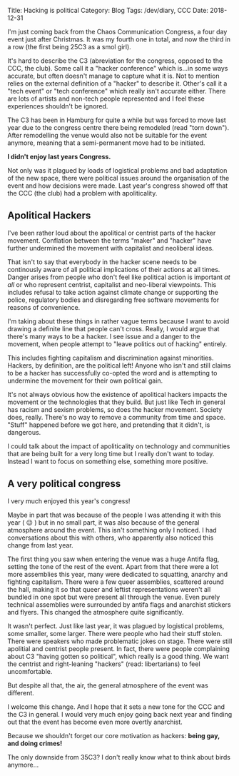 Title: Hacking is political
Category: Blog
Tags: /dev/diary, CCC
Date: 2018-12-31

I'm just coming back from the Chaos Communication Congress,
a four day event just after Christmas.
It was my fourth one in total, and now the third in a row
(the first being 25C3 as a smol girl).

It's hard to describe the C3 (abreviation for the congress, opposed to the CCC, the club).
Some call it a "hacker conference" which is...in some ways accurate,
but often doesn't manage to capture what it is.
Not to mention relies on the external definition of a "hacker" to describe it.
Other's call it a "tech event" or "tech conference" which really isn't accurate either.
There are lots of artists and non-tech people represented
and I feel these experiences shouldn't be ignored.

The C3 has been in Hamburg for quite a while but was forced to move last year
due to the congress centre there being remodeled (read "torn down").
After remodelling the venue would also not be suitable for the event anymore,
meaning that a semi-permanent move had to be initiated.

**I didn't enjoy last years Congress.**

Not only was it plagued by loads of logistical problems and bad adaptation of the new space,
there were political issues around the organisation of the event and how decisions were made.
Last year's congress showed off that the CCC (the club) had a problem with apoliticality.

## Apolitical Hackers

I've been rather loud about the apolitical or centrist parts of the hacker movement.
Conflation between the terms "maker" and "hacker" have further undermined the movement
with capitalist and neoliberal ideas.

That isn't to say that everybody in the hacker scene
needs to be continously aware of all political implications of their actions at all times.
Danger arises from people who don't feel like political action is important _at all_
or who represent centrist, capitalist and neo-liberal viewpoints.
This includes refusal to take action against climate change
or supporting the police, regulatory bodies and disregarding free software movements
for reasons of convenience.

I'm taking about these things in rather vague terms because I want to avoid
drawing a definite line that people can't cross.
Really, I would argue that there's many ways to be a hacker.
I see issue and a danger to the movement,
when people attempt to "leave politics out of hacking" entirely.

This includes fighting capitalism and discrimination against minorities.
Hackers, by definition, are the political left!
Anyone who isn't and still claims to be a hacker has successfully co-opted the word
and is attempting to undermine the movement for their own political gain.

It's not always obvious how the existence of apolitical hackers impacts the movement
or the technologies that they build.
But just like Tech in general has racism and sexism problems,
so does the hacker movement.
Society does, really. There's no way to remove a community from time and space.
"Stuff" happened before we got here, and pretending that it didn't, is dangerous.

I could talk about the impact of apoliticality on technology
and communities that are being built for a very long time but I really don't want to today.
Instead I want to focus on something else, something more positive.

## A very political congress

I very much enjoyed this year's congress!

Maybe in part that was because of the people I was attending it with this year ( 😉 )
but in no small part, it was also because of the general atmosphere around the event.
This isn't something only I noticed.
I had conversations about this with others,
who apparently also noticed this change from last year.

The first thing you saw when entering the venue was a huge Antifa flag,
setting the tone of the rest of the event.
Apart from that there were a lot more assemblies this year,
many were dedicated to squatting, anarchy and fighting capitalism.
There were a few queer assemblies, scattered around the hall,
making it so that queer and leftist representations weren't all bundled in one spot
but were present all through the venue.
Even purely technical assemblies were surrounded by antifa flags and anarchist stickers and flyers.
This changed the atmosphere quite significantly.

It wasn't perfect.
Just like last year, it was plagued by logistical problems,
some smaller, some larger.
There were people who had their stuff stolen.
There were speakers who made problematic jokes on stage.
There were still apolitial and centrist people present.
In fact, there were people complaining about C3 "having gotten so political",
which really is a good thing.
We want the centrist and right-leaning "hackers" (read: libertarians) to feel uncomfortable.

But despite all that, the air, the general atmosphere of the event was different.

I welcome this change.
And I hope that it sets a new tone for the CCC and the C3 in general.
I would very much enjoy going back next year
and finding out that the event has become even more overtly anarchist.

Because we shouldn't forget our core motivation as hackers:
**being gay, and doing crimes!**

The only downside from 35C3? I don't really know what to think about birds anymore...

